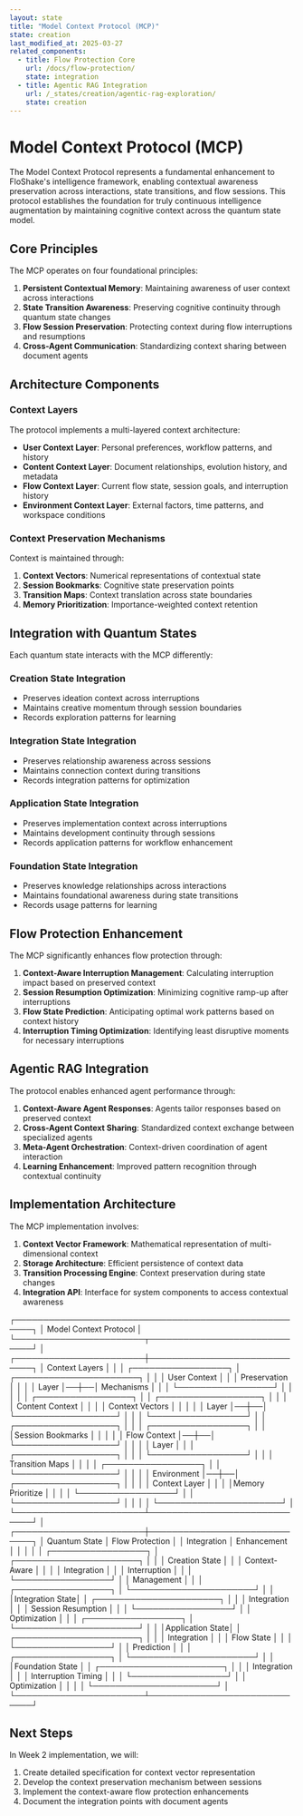 ```yaml
---
layout: state
title: "Model Context Protocol (MCP)"
state: creation
last_modified_at: 2025-03-27
related_components:
  - title: Flow Protection Core
    url: /docs/flow-protection/
    state: integration
  - title: Agentic RAG Integration
    url: /_states/creation/agentic-rag-exploration/
    state: creation
---
```


# Model Context Protocol (MCP)

The Model Context Protocol represents a fundamental enhancement to FloShake's intelligence framework, enabling contextual awareness preservation across interactions, state transitions, and flow sessions. This protocol establishes the foundation for truly continuous intelligence augmentation by maintaining cognitive context across the quantum state model.

## Core Principles

The MCP operates on four foundational principles:

1. **Persistent Contextual Memory**: Maintaining awareness of user context across interactions
2. **State Transition Awareness**: Preserving cognitive continuity through quantum state changes
3. **Flow Session Preservation**: Protecting context during flow interruptions and resumptions
4. **Cross-Agent Communication**: Standardizing context sharing between document agents

## Architecture Components

### Context Layers

The protocol implements a multi-layered context architecture:

- **User Context Layer**: Personal preferences, workflow patterns, and history
- **Content Context Layer**: Document relationships, evolution history, and metadata
- **Flow Context Layer**: Current flow state, session goals, and interruption history
- **Environment Context Layer**: External factors, time patterns, and workspace conditions

### Context Preservation Mechanisms

Context is maintained through:

1. **Context Vectors**: Numerical representations of contextual state
2. **Session Bookmarks**: Cognitive state preservation points
3. **Transition Maps**: Context translation across state boundaries
4. **Memory Prioritization**: Importance-weighted context retention

## Integration with Quantum States

Each quantum state interacts with the MCP differently:

### Creation State Integration
- Preserves ideation context across interruptions
- Maintains creative momentum through session boundaries
- Records exploration patterns for learning

### Integration State Integration
- Preserves relationship awareness across sessions
- Maintains connection context during transitions
- Records integration patterns for optimization

### Application State Integration
- Preserves implementation context across interruptions
- Maintains development continuity through sessions
- Records application patterns for workflow enhancement

### Foundation State Integration
- Preserves knowledge relationships across interactions
- Maintains foundational awareness during state transitions
- Records usage patterns for learning

## Flow Protection Enhancement

The MCP significantly enhances flow protection through:

1. **Context-Aware Interruption Management**: Calculating interruption impact based on preserved context
2. **Session Resumption Optimization**: Minimizing cognitive ramp-up after interruptions
3. **Flow State Prediction**: Anticipating optimal work patterns based on context history
4. **Interruption Timing Optimization**: Identifying least disruptive moments for necessary interruptions

## Agentic RAG Integration

The protocol enables enhanced agent performance through:

1. **Context-Aware Agent Responses**: Agents tailor responses based on preserved context
2. **Cross-Agent Context Sharing**: Standardized context exchange between specialized agents
3. **Meta-Agent Orchestration**: Context-driven coordination of agent interaction
4. **Learning Enhancement**: Improved pattern recognition through contextual continuity

## Implementation Architecture

The MCP implementation involves:

1. **Context Vector Framework**: Mathematical representation of multi-dimensional context
2. **Storage Architecture**: Efficient persistence of context data
3. **Transition Processing Engine**: Context preservation during state changes
4. **Integration API**: Interface for system components to access contextual awareness

┌─────────────────────────────────────────────────────┐
│              Model Context Protocol                  │
└───────────────────────┬─────────────────────────────┘
                        │
┌───────────────────────┼─────────────────────────────┐
│      Context Layers   │                             │
│  ┌─────────────────┐  │  ┌──────────────────────┐   │
│  │  User Context   │  │  │ Preservation         │   │
│  │      Layer      │──┼──│    Mechanisms        │   │
│  └─────────────────┘  │  │                      │   │
│  ┌─────────────────┐  │  │ ┌──────────────────┐ │   │
│  │ Content Context │  │  │ │ Context Vectors  │ │   │
│  │      Layer      │──┼──│ └──────────────────┘ │   │
│  └─────────────────┘  │  │ ┌──────────────────┐ │   │
│  ┌─────────────────┐  │  │ │Session Bookmarks │ │   │
│  │  Flow Context   │──┼──│ └──────────────────┘ │   │
│  │      Layer      │  │  │ ┌──────────────────┐ │   │
│  └─────────────────┘  │  │ │ Transition Maps  │ │   │
│  ┌─────────────────┐  │  │ └──────────────────┘ │   │
│  │ Environment     │──┼──│ ┌──────────────────┐ │   │
│  │ Context Layer   │  │  │ │Memory Prioritize │ │   │
│  └─────────────────┘  │  │ └──────────────────┘ │   │
│                       │  └──────────────────────┘   │
└───────────────────────┴─────────────────────────────┘
                        │
┌───────────────────────┼─────────────────────────────┐
│     Quantum State     │      Flow Protection         │
│      Integration      │       Enhancement            │
│                       │                             │
│  ┌─────────────────┐  │  ┌──────────────────────┐   │
│  │ Creation State  │  │  │ Context-Aware        │   │
│  │  Integration    │  │  │ Interruption         │   │
│  └─────────────────┘  │  │ Management           │   │
│  ┌─────────────────┐  │  └──────────────────────┘   │
│  │Integration State│  │  ┌──────────────────────┐   │
│  │  Integration    │  │  │ Session Resumption   │   │
│  └─────────────────┘  │  │ Optimization         │   │
│  ┌─────────────────┐  │  └──────────────────────┘   │
│  │Application State│  │  ┌──────────────────────┐   │
│  │  Integration    │  │  │ Flow State           │   │
│  └─────────────────┘  │  │ Prediction           │   │
│  ┌─────────────────┐  │  └──────────────────────┘   │
│  │Foundation State │  │  ┌──────────────────────┐   │
│  │  Integration    │  │  │ Interruption Timing  │   │
│  └─────────────────┘  │  │ Optimization         │   │
│                       │  └──────────────────────┘   │
└───────────────────────┴─────────────────────────────┘

## Next Steps

In Week 2 implementation, we will:

1. Create detailed specification for context vector representation
2. Develop the context preservation mechanism between sessions
3. Implement the context-aware flow protection enhancements
4. Document the integration points with document agents